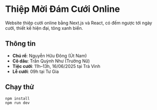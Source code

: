 # Thiệp Mời Đám Cưới Online

Website thiệp cưới online bằng Next.js và React, có đếm ngược tới ngày cưới, thiết kế hiện đại, tông xanh biển.

## Thông tin

- **Chú rể**: Nguyễn Hữu Đông (Út Nam)
- **Cô dâu**: Trần Quỳnh Như (Trưởng Nữ)
- **Tiệc cưới**: 11h–13h, 16/06/2025 tại Trà Vinh
- **Lễ cưới**: 09h tại Tư Gia

## Chạy thử

```bash
npm install
npm run dev
